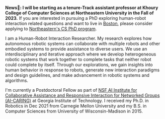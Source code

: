 **News📣:  I will be starting as a tenure-Track assistant professor at Khoury College of Computer Sciences at Northeastern University in the Fall of 2023.** If you are interested in pursuing a PhD exploring human-robot interaction related questions and want to live in [Boston](https://www.youtube.com/watch?v=s9EgbCaeyDs), please consider applying to [Northeastern's CS PhD program](https://www.khoury.northeastern.edu/programs/computer-science-phd/).

I am a Human-Robot Interaction Researcher. My research explores how autonomous robotic systems can collaborate with multiple robots and other embodied systems to provide assistance to diverse users. We use an interdisciplinary and iterative approach where we develop heterogeneous robotic systems that work together to complete tasks that neither robot could complete by itself. Through our explorations, we gain insights into human behavior in response to robots, generate new interaction paradigms and design guidelines, and make advancement in robotic systems and algorithms.

I'm currently a Postdoctoral Fellow as part of [NSF AI Institute for Collaborative Assistance and Responsive Interaction for Networked Groups (AI-CARING)](https://www.ai-caring.org/) at Georgia Institute of Technology. I received my Ph.D. in Robotics in Dec 2021 from Carnegie Mellon University and my B.S. in Computer Sciences from University of Wisconsin-Madison in 2015.